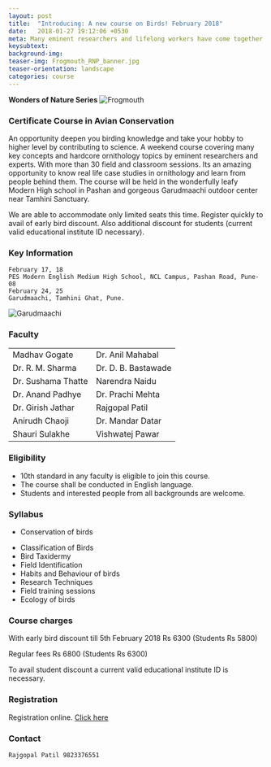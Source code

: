 ```yaml
---
layout: post
title:  "Introducing: A new course on Birds! February 2018"
date:   2018-01-27 19:12:06 +0530
meta: Many eminent researchers and lifelong workers have come together to bring this opportunity to all bird lovers. This course features many interesting ornithology topics as well as real life research on birds. Held over two weekends at two locations with one right in the lap of nature in Tamhini forests. Register quickly to avail of early bird discount. 
keysubtext: 
background-img: 
teaser-img: Frogmouth_RNP_banner.jpg
teaser-orientation: landscape
categories: course
---
```


**Wonders of Nature Series**
<img src="{{ site.base_url}}/assets/imgs/Frogmouth_RNP_banner.jpg" class="img-responsive" alt="Frogmouth">

### Certificate Course in Avian Conservation

An opportunity deepen you birding knowledge and take your hobby to higher level by contributing to science. A weekend course covering many key concepts and hardcore ornithology topics by eminent researchers and experts. With more than 30 field and classroom sessions. Its an amazing opportunity to know real life case studies in ornithology and learn from people behind them.
The course will be held in the wonderfully leafy Modern High school in Pashan and gorgeous Garudmaachi outdoor center near Tamhini Sanctuary.

We are able to accommodate only limited seats this time. Register quickly to avail of early bird discount. Also additional discount for students (current valid educational institute ID necessary).


### Key Information ###
    February 17, 18
    PES Modern English Medium High School, NCL Campus, Pashan Road, Pune-08
    February 24, 25
    Garudmaachi, Tamhini Ghat, Pune.
    

<img src="{{ site.base_url}}/assets/imgs/Garudmaachi_lowres.jpg" class="img-responsive" alt="Garudmaachi">

### Faculty
<table class="table table-striped">
<tr><td>Madhav Gogate</td><td>Dr. Anil Mahabal</td></tr>
<tr><td>Dr. R. M. Sharma</td><td>Dr. D. B. Bastawade</td></tr>
<tr><td>Dr. Sushama Thatte</td><td>Narendra Naidu</td></tr>
<tr><td>Dr. Anand Padhye</td><td>Dr. Prachi Mehta</td></tr>
<tr><td>Dr. Girish Jathar</td><td>Rajgopal Patil</td></tr>
<tr><td>Anirudh Chaoji</td><td>Dr. Mandar Datar</td></tr>
<tr><td>Shauri Sulakhe</td><td>Vishwatej Pawar</td></tr>
</table>


### Eligibility
+ 10th standard in any faculty is eligible to join this course. 
+ The course shall be conducted in English language. 
+ Students and interested people from all backgrounds are welcome.

### Syllabus
*  Conservation of birds
+  Classification of Birds
+  Bird Taxidermy
+  Field Identification
+  Habits and Behaviour of birds
+  Research Techniques
+  Field training sessions
+  Ecology of birds

### Course charges
With early bird discount till 5th February 2018
Rs 6300 (Students Rs 5800)

Regular fees
Rs 6800 (Students Rs 6300)

To avail student discount a current valid educational institute ID is necessary.

### Registration
Registration online. <a href="https://goo.gl/forms/WQAg3hDRnFpUOBUD3">Click here</a>

### Contact
    Rajgopal Patil 9823376551
